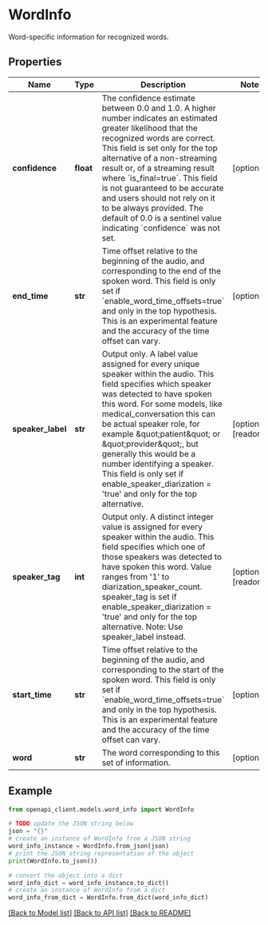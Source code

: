 # WordInfo

Word-specific information for recognized words.

## Properties

Name | Type | Description | Notes
------------ | ------------- | ------------- | -------------
**confidence** | **float** | The confidence estimate between 0.0 and 1.0. A higher number indicates an estimated greater likelihood that the recognized words are correct. This field is set only for the top alternative of a non-streaming result or, of a streaming result where &#x60;is_final&#x3D;true&#x60;. This field is not guaranteed to be accurate and users should not rely on it to be always provided. The default of 0.0 is a sentinel value indicating &#x60;confidence&#x60; was not set. | [optional] 
**end_time** | **str** | Time offset relative to the beginning of the audio, and corresponding to the end of the spoken word. This field is only set if &#x60;enable_word_time_offsets&#x3D;true&#x60; and only in the top hypothesis. This is an experimental feature and the accuracy of the time offset can vary. | [optional] 
**speaker_label** | **str** | Output only. A label value assigned for every unique speaker within the audio. This field specifies which speaker was detected to have spoken this word. For some models, like medical_conversation this can be actual speaker role, for example \&quot;patient\&quot; or \&quot;provider\&quot;, but generally this would be a number identifying a speaker. This field is only set if enable_speaker_diarization &#x3D; &#39;true&#39; and only for the top alternative. | [optional] [readonly] 
**speaker_tag** | **int** | Output only. A distinct integer value is assigned for every speaker within the audio. This field specifies which one of those speakers was detected to have spoken this word. Value ranges from &#39;1&#39; to diarization_speaker_count. speaker_tag is set if enable_speaker_diarization &#x3D; &#39;true&#39; and only for the top alternative. Note: Use speaker_label instead. | [optional] [readonly] 
**start_time** | **str** | Time offset relative to the beginning of the audio, and corresponding to the start of the spoken word. This field is only set if &#x60;enable_word_time_offsets&#x3D;true&#x60; and only in the top hypothesis. This is an experimental feature and the accuracy of the time offset can vary. | [optional] 
**word** | **str** | The word corresponding to this set of information. | [optional] 

## Example

```python
from openapi_client.models.word_info import WordInfo

# TODO update the JSON string below
json = "{}"
# create an instance of WordInfo from a JSON string
word_info_instance = WordInfo.from_json(json)
# print the JSON string representation of the object
print(WordInfo.to_json())

# convert the object into a dict
word_info_dict = word_info_instance.to_dict()
# create an instance of WordInfo from a dict
word_info_from_dict = WordInfo.from_dict(word_info_dict)
```
[[Back to Model list]](../README.md#documentation-for-models) [[Back to API list]](../README.md#documentation-for-api-endpoints) [[Back to README]](../README.md)


